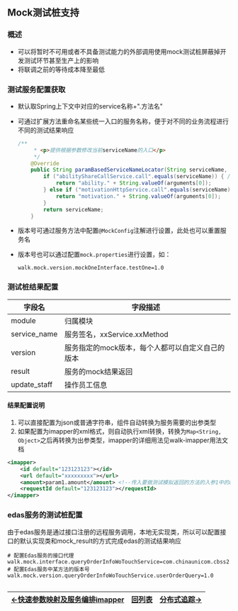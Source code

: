 ## Mock测试桩支持

### 概述

- 可以将暂时不可用或者不具备测试能力的外部调用使用mock测试桩屏蔽掉开发测试环节甚至生产上的影响
- 将联调之前的等待成本降至最低

### 测试服务配置获取

- 默认取Spring上下文中对应的service名称+".方法名"

- 可通过扩展方法重命名某些统一入口的服务名称，便于对不同的业务流程进行不同的测试结果响应

  ```java
  /**
       * <p>提供根据参数修改当前serviceName的入口</p>
       */
      @Override
      public String paramBasedServiceNameLocator(String serviceName, Object[] arguments) {
          if ("abilityShareCallService.call".equals(serviceName)) { // 重置能力平台的服务签名
              return "ability." + String.valueOf(arguments[0]);
          } else if ("motivationHttpService.call".equals(serviceName)) { // 重置激励中心的服务签名
              return "motivation." + String.valueOf(arguments[0]);
          }
          return serviceName;
      }
  ```

- 版本号可通过服务方法中配置`@MockConfig`注解进行设置，此处也可以重置服务名

- 版本号也可以通过配置`mock.properties`进行设置，如：

  ```properties
  walk.mock.version.mockOneInterface.testOne=1.0
  ```

  

### 测试桩结果配置

| 字段名       | 字段描述                                         |
| ------------ | ------------------------------------------------ |
| module       | 归属模块                                         |
| service_name | 服务签名，xxService.xxMethod                     |
| version      | 服务指定的mock版本，每个人都可以自定义自己的版本 |
| result       | 服务的mock结果返回                               |
| update_staff | 操作员工信息                                     |

#### 结果配置说明

1. 可以直接配置为json或普通字符串，组件自动转换为服务需要的出参类型
2. 如果配置为imapper的xml格式，则自动执行xml转换，转换为`Map<String, Object>`之后再转换为出参类型，imapper的详细用法见walk-imapper用法文档

```xml
<imapper>
    <id default="123123123"></id>
    <url default="xxxxxxxxx"></url>
    <amount>param1.amount</amount> <!--传入要做测试模拟返回的方法的入参1中的amount属性 -->
    <requestId default="123123123"></requestId>
</imapper>
```



### edas服务的测试桩配置

由于edas服务是通过接口注册的远程服务调用，本地无实现类，所以可以配置接口的默认实现类和mock_result的方式完成edas的测试结果响应

```properties
# 配置Edas服务的接口代理
walk.mock.interface.queryOrderInfoWoTouchService=com.chinaunicom.cbss2.ordercenter.woTouch.query.service.QueryOrderInfoWoTouchService
# 配置Edas服务中某方法的版本号
walk.mock.version.queryOrderInfoWoTouchService.userOrderQuery=1.0
```


## 
| [<-快速参数映射及服务编排imapper](https://gaiyinaizhi.github.io/walk-spring-boot/tools/walk-imapper) | [回列表](https://gaiyinaizhi.github.io/walk-spring-boot/index) | [分布式追踪->](https://gaiyinaizhi.github.io/walk-spring-boot/tools/walk-tracer) |
| ------------------- | ------------------------------------------------------------ | ------ |
